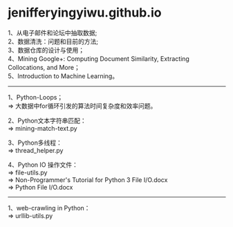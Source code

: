 # jenifferyingyiwu.github.io
<title>
Part I.  &nbsp;&nbsp;从电子邮件和论坛中抽取数据
</title>
<p>
1、从电子邮件和论坛中抽取数据;<br/>
2、数据清洗：问题和目前的方法;<br/>
3、数据仓库的设计与使用；<br/>
4、Mining Google+: Computing Document Similarity, Extracting Collocations, and More；<br/>
5、Introduction to Machine Learning。<br/>
</p>
<hr/>
<title>
Part II. &nbsp;&nbsp;Problems encountered in the work
</title>
<p>
1、Python-Loops；<br/>
=> 大数据中for循环引发的算法时间复杂度和效率问题。
</p>
<p>
2、Python文本字符串匹配：<br/>
=> mining-match-text.py
</p>
<p>
3、Python多线程：<br/>
=> thread_helper.py 
</p>
<p>
4、Python IO 操作文件：<br/>
=> file-utils.py <br/>
=> Non-Programmer's Tutorial for Python 3 File I/O.docx <br/>
=> Python File I/O.docx
</p>
<hr/>
<title>
Part III.  &nbsp;&nbsp;Journal Papers
</title>
<p>
1、web-crawling in Python：<br/>
=> urllib-utils.py
</p>
